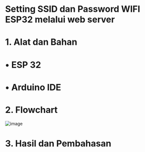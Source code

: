 # Setting SSID dan Password WIFI ESP32 melalui web server

# 1.	Alat dan Bahan
#     •	ESP 32
#     •	Arduino IDE

# 2. Flowchart
![image](https://github.com/AllyaSyifaWardah/SistemEmbedded/assets/155618590/b8df1b0b-b0a3-4f41-9b1b-c70f36ef4c8d)
# 3. Hasil dan Pembahasan

